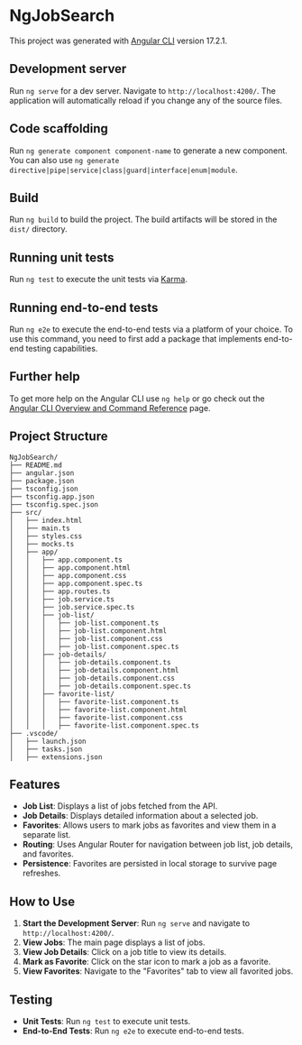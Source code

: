 # NgJobSearch

This project was generated with [Angular CLI](https://github.com/angular/angular-cli) version 17.2.1.

## Development server

Run `ng serve` for a dev server. Navigate to `http://localhost:4200/`. The application will automatically reload if you change any of the source files.

## Code scaffolding

Run `ng generate component component-name` to generate a new component. You can also use `ng generate directive|pipe|service|class|guard|interface|enum|module`.

## Build

Run `ng build` to build the project. The build artifacts will be stored in the `dist/` directory.

## Running unit tests

Run `ng test` to execute the unit tests via [Karma](https://karma-runner.github.io).

## Running end-to-end tests

Run `ng e2e` to execute the end-to-end tests via a platform of your choice. To use this command, you need to first add a package that implements end-to-end testing capabilities.

## Further help

To get more help on the Angular CLI use `ng help` or go check out the [Angular CLI Overview and Command Reference](https://angular.io/cli) page.

## Project Structure

```
NgJobSearch/
├── README.md
├── angular.json
├── package.json
├── tsconfig.json
├── tsconfig.app.json
├── tsconfig.spec.json
├── src/
│   ├── index.html
│   ├── main.ts
│   ├── styles.css
│   ├── mocks.ts
│   ├── app/
│   │   ├── app.component.ts
│   │   ├── app.component.html
│   │   ├── app.component.css
│   │   ├── app.component.spec.ts
│   │   ├── app.routes.ts
│   │   ├── job.service.ts
│   │   ├── job.service.spec.ts
│   │   ├── job-list/
│   │   │   ├── job-list.component.ts
│   │   │   ├── job-list.component.html
│   │   │   ├── job-list.component.css
│   │   │   ├── job-list.component.spec.ts
│   │   ├── job-details/
│   │   │   ├── job-details.component.ts
│   │   │   ├── job-details.component.html
│   │   │   ├── job-details.component.css
│   │   │   ├── job-details.component.spec.ts
│   │   ├── favorite-list/
│   │   │   ├── favorite-list.component.ts
│   │   │   ├── favorite-list.component.html
│   │   │   ├── favorite-list.component.css
│   │   │   ├── favorite-list.component.spec.ts
├── .vscode/
│   ├── launch.json
│   ├── tasks.json
│   ├── extensions.json
```

## Features

- **Job List**: Displays a list of jobs fetched from the API.
- **Job Details**: Displays detailed information about a selected job.
- **Favorites**: Allows users to mark jobs as favorites and view them in a separate list.
- **Routing**: Uses Angular Router for navigation between job list, job details, and favorites.
- **Persistence**: Favorites are persisted in local storage to survive page refreshes.

## How to Use

1. **Start the Development Server**: Run `ng serve` and navigate to `http://localhost:4200/`.
2. **View Jobs**: The main page displays a list of jobs.
3. **View Job Details**: Click on a job title to view its details.
4. **Mark as Favorite**: Click on the star icon to mark a job as a favorite.
5. **View Favorites**: Navigate to the "Favorites" tab to view all favorited jobs.

## Testing

- **Unit Tests**: Run `ng test` to execute unit tests.
- **End-to-End Tests**: Run `ng e2e` to execute end-to-end tests.
